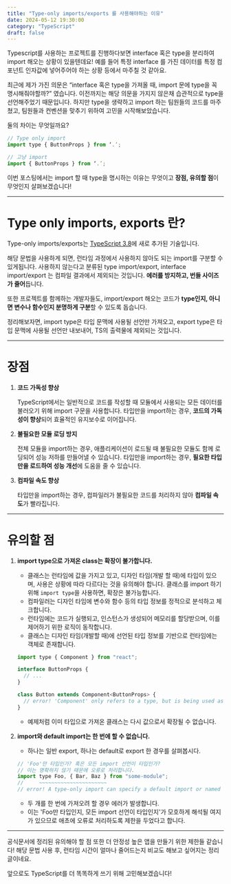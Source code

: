 ```yaml
---
title: "Type-only imports/exports 를 사용해야하는 이유"
date: 2024-05-12 19:30:00
category: "TypeScript"
draft: false
---
```


Typescript를 사용하는 프로젝트를 진행하다보면 interface 혹은 type을 분리하여 import 해오는 상황이 있을텐데요! 예를 들어 특정 interface 를 가진 데이터를 특정 컴포넌트 인자값에 넣어주어야 하는 상황 등에서 마주칠 것 같아요.

최근에 제가 가진 의문은 “interface 혹은 type을 가져올 때, import 문에 type을 꼭 명시해줘야할까?” 였습니다. 이전까지는 해당 의문을 가지지 않은채 습관적으로 type을 선언해주었기 때문입니다. 하지만 type을 생략하고 import 하는 팀원들의 코드를 마주쳤고, 팀원들과 컨벤션을 맞추기 위하여 고민을 시작해보았습니다.

둘의 차이는 무엇일까요?

```jsx
// Type only import
import type { ButtonProps } from ‘.’;

// 고냥 import
import { ButtonProps } from ‘.’;
```

이번 포스팅에서는 import 할 때 type을 명시하는 이유는 무엇이고 **장점, 유의할 점**이 무엇인지 살펴보겠습니다!

---

# Type only imports, exports 란?

Type-only imports/exports는 [TypeScript 3.8](https://www.typescriptlang.org/ko/docs/handbook/release-notes/typescript-3-8.html)에 새로 추가된 기술입니다.

해당 문법을 사용하게 되면, 런타임 과정에서 사용하지 않아도 되는 import를 구분할 수 있게됩니다. 사용하지 않는다고 분류된 type import/export, interface import/export 는 컴파일 결과에서 제외되는 것입니다. **에러를 방지하고, 번들 사이즈가 줄어**듭니다.

또한 프로젝트를 함께하는 개발자들도, import/export 해오는 코드가 **type인지, 아니면 변수나 함수인지 분명하게 구분**할 수 있도록 돕습니다.

정리해보자면, import type은 타입 문맥에 사용될 선언만 가져오고, export type은 타입 문맥에 사용될 선언만 내보내어, TS의 출력물에 제외되는 것입니다.

---

# 장점

1. **코드 가독성 향상**

   TypeScript에서는 일반적으로 코드를 작성할 때 모듈에서 사용되는 모든 데이터를 불러오기 위해 import 구문을 사용합니다. 타입만을 import하는 경우, **코드의 가독성이 향상**되어 효율적인 유지보수로 이어집니다.

2. **불필요한 모듈 로딩 방지**

   전체 모듈을 import하는 경우, 애플리케이션이 로드될 때 불필요한 모듈도 함께 로딩되어 성능 저하를 만들어낼 수 있습니다. 타입만을 import하는 경우, **필요한 타입만을 로드하여 성능 개선**에 도움을 줄 수 있습니다.

3. **컴파일 속도 향상**

   타입만을 import하는 경우, 컴파일러가 불필요한 코드를 처리하지 않아 **컴파일 속도**가 빨라집니다.

---

# 유의할 점

1. **import type으로 가져온 class는 확장이 불가합니다.**

   - 클래스는 런타임에 값을 가지고 있고, 디자인 타임(개발 할 때)에 타입이 있으며, 사용은 상황에 따라 다르다는 것을 유의해야 합니다. 클래스를 import 하기 위해 `import type`을 사용하면, 확장은 불가능합니다.
   - 컴파일러는 디자인 타임에 변수와 함수 등의 타입 정보를 정적으로 분석하고 체크합니다.
   - 런타임에는 코드가 실행되고, 인스턴스가 생성되어 메모리를 할당받으며, 이를 제어하기 위한 로직이 동작합니다.
   - 클래스는 디자인 타임(개발할 때)에 선언된 타입 정보를 기반으로 런타임에는 객체로 존재합니다.

   ```jsx
   import type { Component } from "react";

   interface ButtonProps {
     // ...
   }

   class Button extends Component<ButtonProps> {
     // error! 'Component' only refers to a type, but is being used as a value here.
   }
   ```

   - 예제처럼 이미 타입으로 가져온 클래스는 다시 값으로서 확장될 수 없습니다.

1. **import와 default import는 한 번에 할 수 없습니다.**

   - 하나는 일반 export, 하나는 default로 export 한 경우를 살펴봅시다.

   ```jsx
   // 'Foo'만 타입인가? 혹은 모든 import 선언이 타입인가?
   // 이는 명확하지 않기 때문에 오류로 처리합니다.
   import type Foo, { Bar, Baz } from "some-module";
   //     ~~~~~~~~~~~~~~~~~~~~~~
   // error! A type-only import can specify a default import or named bindings, but not both.
   ```

   - 두 개를 한 번에 가져오려 할 경우 에러가 발생합니다.
   - 이는 'Foo만 타입인지, 모든 import 선언이 타입인지'가 모호하게 해석될 여지가 있으므로 애초에 오류로 처리하도록 제한을 두었다고 합니다.

---

공식문서에 정리된 유의해야 할 점 또한 더 안정성 높은 앱을 만들기 위한 제한들 같습니다! 해당 문법 사용 후, 런타임 시간이 얼마나 줄어드는지 비교도 해보고 싶어지는 정리글이네요.

앞으로도 TypeScript를 더 똑똑하게 쓰기 위해 고민해보겠습니다!
